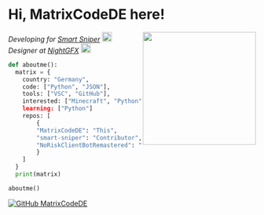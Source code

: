 <h1> Hi, MatrixCodeDE here!</h1>
<img align='right' src="https://cdn.discordapp.com/attachments/659130181692293174/975817933521563668/MatrixGFX_Logo.png" width="230">
<p><em>Developing for <a href="https://github.com/snipesmarter/smart-sniper">Smart Sniper</a> <img src="https://tenor.mom/view/puppy-eyes-sorry-funny-animals-puppy-dog-eyes-gif-14502312" width="20"></br>Designer at <a href="https://discord.gg/aMFnaFhrUR">NightGFX</a> <img src="https://images-ext-1.discordapp.net/external/WK-SFj1IE-uj853YouIV7VSApJVn1nXkylNPIgQhqmI/%3Fsize%3D1024/https/cdn.discordapp.com/icons/598211591560757249/b65cb6fd9ddf4604979788bc50c3ebf3.png" width="20"> 
</em></p>


```py
def aboutme():
  matrix = {
    country: "Germany",
    code: ["Python", "JSON"],
    tools: ["VSC", "GitHub"],
    interested: ["Minecraft", "Python", "APIs", "Design],
    learning: ["Python"]
    repos: [
        {
        "MatrixCodeDE": "This",
        "smart-sniper": "Contributor",
        "NoRiskClientBotRemastered": "Ex Contributor until the end of NoRiskClient"
        }
    ]
  }
  print(matrix)

aboutme()
```

[![GitHub MatrixCodeDE](https://img.shields.io/github/followers/MatrixCodeDE?label=follow&style=social)](https://github.com/MatrixCodeDE)
